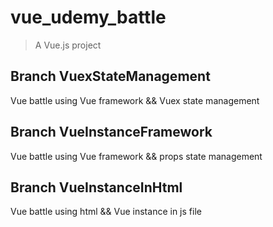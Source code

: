 # vue_udemy_battle

> A Vue.js project

## Branch VuexStateManagement

Vue battle using Vue framework && Vuex state management

## Branch VueInstanceFramework

Vue battle using Vue framework && props state management

## Branch VueInstanceInHtml

Vue battle using html && Vue instance in js file
